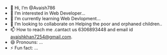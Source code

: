 - 👋 Hi, I’m @Avaish786
- 👀 I’m interested in Web Developer...
- 🌱 I’m currently learning Web Devlopment...
- 💞️ I’m looking to collaborate on Helping the poor and orphaned children..
- 📫 How to reach me .cantact us 6306893448 and email id avaishkhan7254@gmail.com.
- 😄 Pronouns: ...
- ⚡ Fun fact: ...

<!---
Avaish786/Avaish786 is a ✨ special ✨ repository because its `README.md` (this file) appears on your GitHub profile.
You can click the Preview link to take a look at your changes.
--->
